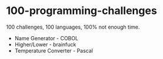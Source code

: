 100-programming-challenges
==========================

100 challenges, 100 languages, 100% not enough time.

- Name Generator - COBOL
- Higher/Lower - brainfuck
- Temperature Converter - Pascal

